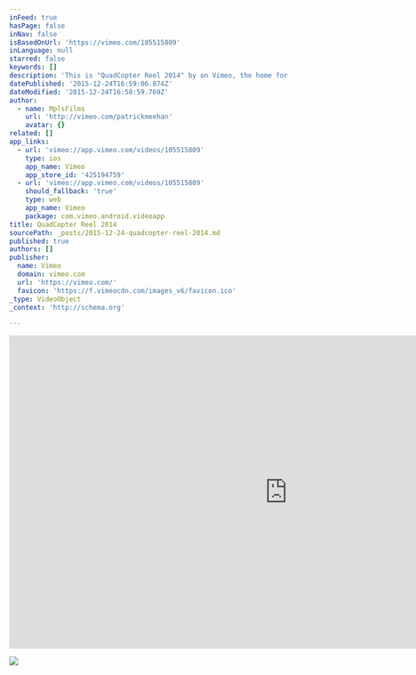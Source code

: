 ```yaml
---
inFeed: true
hasPage: false
inNav: false
isBasedOnUrl: 'https://vimeo.com/105515809'
inLanguage: null
starred: false
keywords: []
description: 'This is "QuadCopter Reel 2014" by on Vimeo, the home for high quality videos and the people who love them.'
datePublished: '2015-12-24T16:59:06.874Z'
dateModified: '2015-12-24T16:58:59.769Z'
author:
  - name: MplsFilms
    url: 'http://vimeo.com/patrickmeehan'
    avatar: {}
related: []
app_links:
  - url: 'vimeo://app.vimeo.com/videos/105515809'
    type: ios
    app_name: Vimeo
    app_store_id: '425194759'
  - url: 'vimeo://app.vimeo.com/videos/105515809'
    should_fallback: 'true'
    type: web
    app_name: Vimeo
    package: com.vimeo.android.videoapp
title: QuadCopter Reel 2014
sourcePath: _posts/2015-12-24-quadcopter-reel-2014.md
published: true
authors: []
publisher:
  name: Vimeo
  domain: vimeo.com
  url: 'https://vimeo.com/'
  favicon: 'https://f.vimeocdn.com/images_v6/favicon.ico'
_type: VideoObject
_context: 'http://schema.org'

---
```

<iframe src="https://cdn.embedly.com/widgets/media.html?src=https%3A%2F%2Fplayer.vimeo.com%2Fvideo%2F105515809&amp;url=https%3A%2F%2Fvimeo.com%2F105515809&amp;image=http%3A%2F%2Fi.vimeocdn.com%2Fvideo%2F488331474_1280.jpg&amp;key=b7d04c9b404c499eba89ee7072e1c4f7&amp;type=text%2Fhtml&amp;schema=vimeo" width="1000" height="563" scrolling="no" frameborder="0" allowfullscreen="allowfullscreen" style=""></iframe>

![](https://the-grid-user-content.s3-us-west-2.amazonaws.com/9512a942-432c-449c-bc70-6e1072b4b2df.jpg)